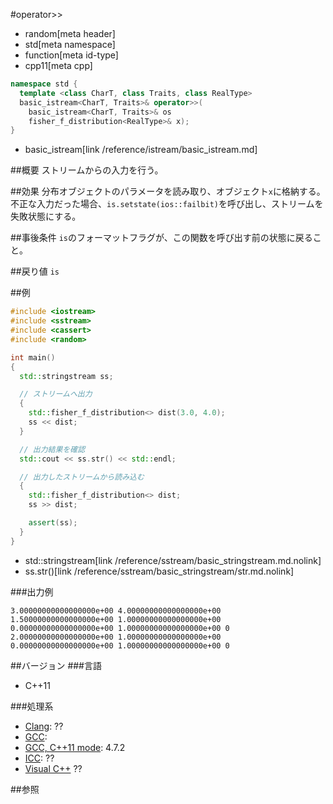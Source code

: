 #operator>>
* random[meta header]
* std[meta namespace]
* function[meta id-type]
* cpp11[meta cpp]

```cpp
namespace std {
  template <class CharT, class Traits, class RealType>
  basic_istream<CharT, Traits>& operator>>(
    basic_istream<CharT, Traits>& os
    fisher_f_distribution<RealType>& x);
}
```
* basic_istream[link /reference/istream/basic_istream.md]

##概要
ストリームからの入力を行う。


##効果
分布オブジェクトのパラメータを読み取り、オブジェクト`x`に格納する。  
不正な入力だった場合、`is.setstate(ios::failbit)`を呼び出し、ストリームを失敗状態にする。


##事後条件
`is`のフォーマットフラグが、この関数を呼び出す前の状態に戻ること。


##戻り値
`is`


##例
```cpp
#include <iostream>
#include <sstream>
#include <cassert>
#include <random>

int main()
{
  std::stringstream ss;

  // ストリームへ出力
  {
    std::fisher_f_distribution<> dist(3.0, 4.0);
    ss << dist;
  }

  // 出力結果を確認
  std::cout << ss.str() << std::endl;

  // 出力したストリームから読み込む
  {
    std::fisher_f_distribution<> dist;
    ss >> dist;

    assert(ss);
  }
}
```
* std::stringstream[link /reference/sstream/basic_stringstream.md.nolink]
* ss.str()[link /reference/sstream/basic_stringstream/str.md.nolink]

###出力例
```
3.00000000000000000e+00 4.00000000000000000e+00 1.50000000000000000e+00 1.00000000000000000e+00 0.00000000000000000e+00 1.00000000000000000e+00 0 2.00000000000000000e+00 1.00000000000000000e+00 0.00000000000000000e+00 1.00000000000000000e+00 0
```

##バージョン
###言語
- C++11

###処理系
- [Clang](/implementation.md#clang): ??
- [GCC](/implementation.md#gcc): 
- [GCC, C++11 mode](/implementation.md#gcc): 4.7.2
- [ICC](/implementation.md#icc): ??
- [Visual C++](/implementation.md#visual_cpp) ??


##参照


